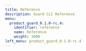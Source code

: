```yaml
---
title: Reference
description: Guard CLI Reference
menu:
  product_guard_0.1.0-rc.4:
    identifier: reference
    name: Reference
    weight: 1000
left_menu: product_guard_0.1.0-rc.4
---
```

